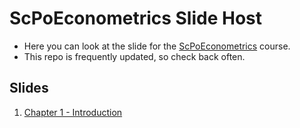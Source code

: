# ScPoEconometrics Slide Host

* Here you can look at the slide for the [ScPoEconometrics](https://github.com/ScPoEcon/ScPoEconometrics) course.
* This repo is frequently updated, so check back often.

## Slides

1. [Chapter 1 - Introduction](https://raw.githack.com/ScPoEcon/ScPoEconometrics-Slides/master/chapter1/chapter1.html)